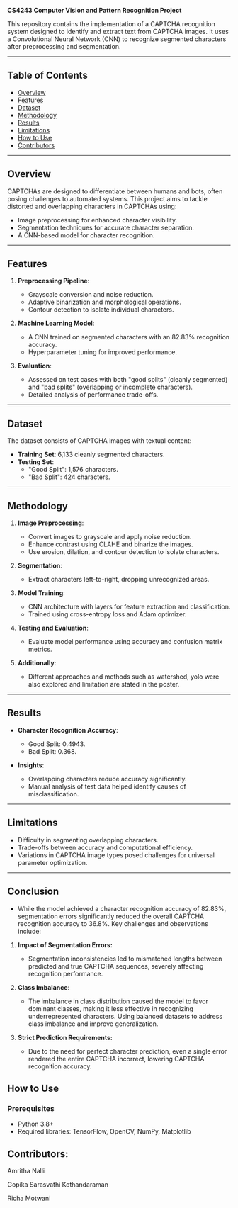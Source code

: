 
**CS4243 Computer Vision and Pattern Recognition Project**  

This repository contains the implementation of a CAPTCHA recognition system designed to identify and extract text from CAPTCHA images. It uses a Convolutional Neural Network (CNN) to recognize segmented characters after preprocessing and segmentation.

---

## Table of Contents  
- [Overview](#overview)  
- [Features](#features)  
- [Dataset](#dataset)  
- [Methodology](#methodology)  
- [Results](#results)  
- [Limitations](#limitations)  
- [How to Use](#how-to-use)  
- [Contributors](#contributors)  

---

## Overview  
CAPTCHAs are designed to differentiate between humans and bots, often posing challenges to automated systems. This project aims to tackle distorted and overlapping characters in CAPTCHAs using:  
- Image preprocessing for enhanced character visibility.  
- Segmentation techniques for accurate character separation.  
- A CNN-based model for character recognition.  

---

## Features  
1. **Preprocessing Pipeline**:  
   - Grayscale conversion and noise reduction.  
   - Adaptive binarization and morphological operations.  
   - Contour detection to isolate individual characters.

2. **Machine Learning Model**:  
   - A CNN trained on segmented characters with an 82.83% recognition accuracy.  
   - Hyperparameter tuning for improved performance.  

3. **Evaluation**:  
   - Assessed on test cases with both "good splits" (cleanly segmented) and "bad splits" (overlapping or incomplete characters).  
   - Detailed analysis of performance trade-offs.  

---

## Dataset  
The dataset consists of CAPTCHA images with textual content:  
- **Training Set**: 6,133 cleanly segmented characters.  
- **Testing Set**:  
  - "Good Split": 1,576 characters.  
  - "Bad Split": 424 characters.  


---

## Methodology  
1. **Image Preprocessing**:  
   - Convert images to grayscale and apply noise reduction.  
   - Enhance contrast using CLAHE and binarize the images.  
   - Use erosion, dilation, and contour detection to isolate characters.  

2. **Segmentation**:  
   - Extract characters left-to-right, dropping unrecognized areas.  

3. **Model Training**:  
   - CNN architecture with layers for feature extraction and classification.  
   - Trained using cross-entropy loss and Adam optimizer.  

4. **Testing and Evaluation**:  
   - Evaluate model performance using accuracy and confusion matrix metrics.
  
5. **Additionally**:
   - Different approaches and methods such as watershed, yolo were also explored and limitation are stated in the poster.

---

## Results   
- **Character Recognition Accuracy**:  
  - Good Split: 0.4943.  
  - Bad Split: 0.368.  

- **Insights**:  
  - Overlapping characters reduce accuracy significantly.  
  - Manual analysis of test data helped identify causes of misclassification.
 
---

## Limitations  
- Difficulty in segmenting overlapping characters.  
- Trade-offs between accuracy and computational efficiency.  
- Variations in CAPTCHA image types posed challenges for universal parameter optimization.  

---
## Conclusion

- While the model achieved a character recognition accuracy of 82.83%, segmentation errors significantly reduced the overall CAPTCHA recognition accuracy to 36.8%. Key challenges and observations include:

1. **Impact of Segmentation Errors:**
   - Segmentation inconsistencies led to mismatched lengths between predicted and true CAPTCHA sequences, severely affecting recognition performance.

2. **Class Imbalance**:
   - The imbalance in class distribution caused the model to favor dominant classes, making it less effective in recognizing underrepresented characters. Using balanced datasets to address class imbalance and improve generalization.

3. **Strict Prediction Requirements:**
   - Due to the need for perfect character prediction, even a single error rendered the entire CAPTCHA incorrect, lowering CAPTCHA recognition accuracy.


## How to Use  
### Prerequisites  
- Python 3.8+  
- Required libraries: TensorFlow, OpenCV, NumPy, Matplotlib  


## Contributors:
Amritha Nalli

Gopika Sarasvathi Kothandaraman

Richa Motwani
